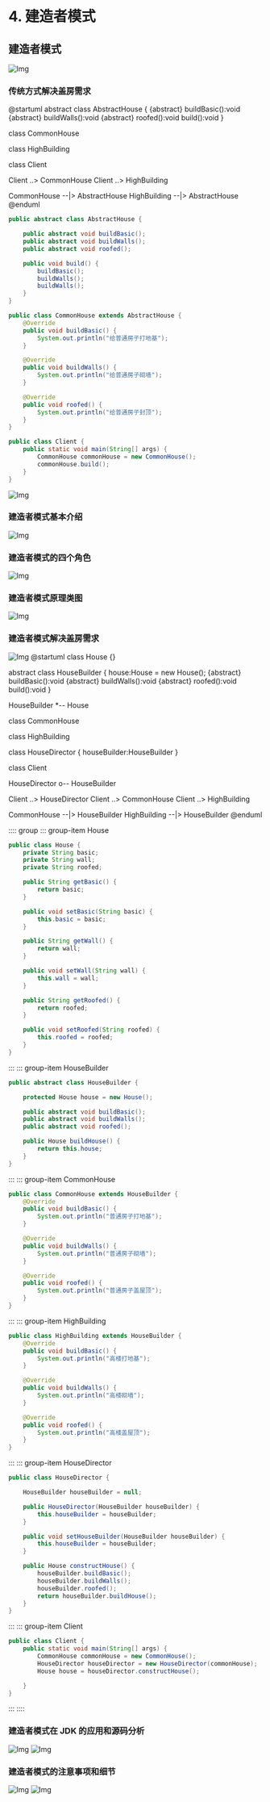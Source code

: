 # 4. 建造者模式

## 建造者模式

![Img](https://xingqiu-tuchuang-1256524210.cos.ap-shanghai.myqcloud.com/8919/yank-note-picgo-img-20220728121541.png)

### 传统方式解决盖房需求

@startuml
abstract class AbstractHouse {
{abstract} buildBasic():void
{abstract} buildWalls():void
{abstract} roofed():void
build():void
}

class CommonHouse

class HighBuilding

class Client

Client ..> CommonHouse
Client ..> HighBuilding

CommonHouse --|> AbstractHouse
HighBuilding --|> AbstractHouse
@enduml

```java
public abstract class AbstractHouse {

    public abstract void buildBasic();
    public abstract void buildWalls();
    public abstract void roofed();

    public void build() {
        buildBasic();
        buildWalls();
        buildWalls();
    }
}

public class CommonHouse extends AbstractHouse {
    @Override
    public void buildBasic() {
        System.out.println("给普通房子打地基");
    }

    @Override
    public void buildWalls() {
        System.out.println("给普通房子砌墙");
    }

    @Override
    public void roofed() {
        System.out.println("给普通房子封顶");
    }
}

public class Client {
    public static void main(String[] args) {
        CommonHouse commonHouse = new CommonHouse();
        commonHouse.build();
    }
}
```

![Img](https://xingqiu-tuchuang-1256524210.cos.ap-shanghai.myqcloud.com/8919/yank-note-picgo-img-20220728122521.png)

### 建造者模式基本介绍

![Img](https://xingqiu-tuchuang-1256524210.cos.ap-shanghai.myqcloud.com/8919/yank-note-picgo-img-20220728122543.png)

### 建造者模式的四个角色

![Img](https://xingqiu-tuchuang-1256524210.cos.ap-shanghai.myqcloud.com/8919/yank-note-picgo-img-20220728122554.png)

### 建造者模式原理类图

![Img](https://xingqiu-tuchuang-1256524210.cos.ap-shanghai.myqcloud.com/8919/yank-note-picgo-img-20220728122608.png)

### 建造者模式解决盖房需求

![Img](https://xingqiu-tuchuang-1256524210.cos.ap-shanghai.myqcloud.com/8919/yank-note-picgo-img-20220728122620.png)
@startuml
class House {}

abstract class HouseBuilder {
house:House = new House();
{abstract} buildBasic():void
{abstract} buildWalls():void
{abstract} roofed():void
build():void
}

HouseBuilder \*-- House

class CommonHouse

class HighBuilding

class HouseDirector {
houseBuilder:HouseBuilder
}

class Client

HouseDirector o-- HouseBuilder

Client ..> HouseDirector
Client ..> CommonHouse
Client ..> HighBuilding

CommonHouse --|> HouseBuilder
HighBuilding --|> HouseBuilder
@enduml

:::: group
::: group-item House

```java
public class House {
    private String basic;
    private String wall;
    private String roofed;

    public String getBasic() {
        return basic;
    }

    public void setBasic(String basic) {
        this.basic = basic;
    }

    public String getWall() {
        return wall;
    }

    public void setWall(String wall) {
        this.wall = wall;
    }

    public String getRoofed() {
        return roofed;
    }

    public void setRoofed(String roofed) {
        this.roofed = roofed;
    }
}
```

:::
::: group-item HouseBuilder

```java
public abstract class HouseBuilder {

    protected House house = new House();

    public abstract void buildBasic();
    public abstract void buildWalls();
    public abstract void roofed();

    public House buildHouse() {
        return this.house;
    }
}
```

:::
::: group-item CommonHouse

```java
public class CommonHouse extends HouseBuilder {
    @Override
    public void buildBasic() {
        System.out.println("普通房子打地基");
    }

    @Override
    public void buildWalls() {
        System.out.println("普通房子砌墙");
    }

    @Override
    public void roofed() {
        System.out.println("普通房子盖屋顶");
    }
}
```

:::
::: group-item HighBuilding

```java
public class HighBuilding extends HouseBuilder {
    @Override
    public void buildBasic() {
        System.out.println("高楼打地基");
    }

    @Override
    public void buildWalls() {
        System.out.println("高楼砌墙");
    }

    @Override
    public void roofed() {
        System.out.println("高楼盖屋顶");
    }
}
```

:::
::: group-item HouseDirector

```java
public class HouseDirector {

    HouseBuilder houseBuilder = null;

    public HouseDirector(HouseBuilder houseBuilder) {
        this.houseBuilder = houseBuilder;
    }

    public void setHouseBuilder(HouseBuilder houseBuilder) {
        this.houseBuilder = houseBuilder;
    }

    public House constructHouse() {
        houseBuilder.buildBasic();
        houseBuilder.buildWalls();
        houseBuilder.roofed();
        return houseBuilder.buildHouse();
    }
}
```

:::
::: group-item Client

```java
public class Client {
    public static void main(String[] args) {
        CommonHouse commonHouse = new CommonHouse();
        HouseDirector houseDirector = new HouseDirector(commonHouse);
        House house = houseDirector.constructHouse();

    }
}
```

:::
::::

### 建造者模式在 JDK 的应用和源码分析

![Img](https://xingqiu-tuchuang-1256524210.cos.ap-shanghai.myqcloud.com/8919/yank-note-picgo-img-20220728131300.png)
![Img](https://xingqiu-tuchuang-1256524210.cos.ap-shanghai.myqcloud.com/8919/yank-note-picgo-img-20220728131304.png)

### 建造者模式的注意事项和细节

![Img](https://xingqiu-tuchuang-1256524210.cos.ap-shanghai.myqcloud.com/8919/yank-note-picgo-img-20220728131321.png)
![Img](https://xingqiu-tuchuang-1256524210.cos.ap-shanghai.myqcloud.com/8919/yank-note-picgo-img-20220728131327.png)
